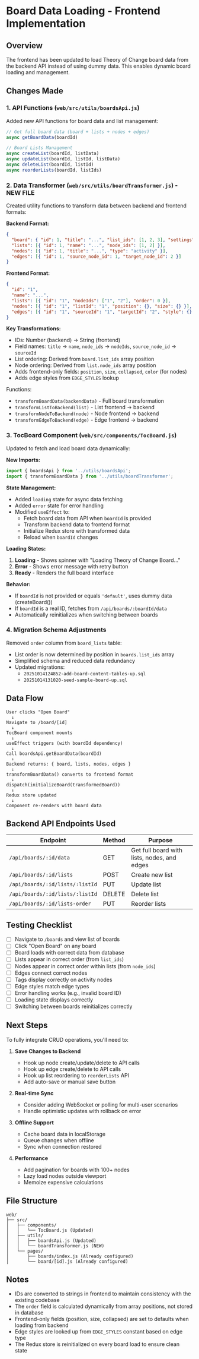 # Board Data Loading - Frontend Implementation

## Overview
The frontend has been updated to load Theory of Change board data from the backend API instead of using dummy data. This enables dynamic board loading and management.

## Changes Made

### 1. API Functions (`web/src/utils/boardsApi.js`)
Added new API functions for board data and list management:

```javascript
// Get full board data (board + lists + nodes + edges)
async getBoardData(boardId)

// Board Lists Management
async createList(boardId, listData)
async updateList(boardId, listId, listData)
async deleteList(boardId, listId)
async reorderLists(boardId, listIds)
```

### 2. Data Transformer (`web/src/utils/boardTransformer.js`) - NEW FILE
Created utility functions to transform data between backend and frontend formats:

**Backend Format:**
```json
{
  "board": { "id": 1, "title": "...", "list_ids": [1, 2, 3], "settings": {} },
  "lists": [{ "id": 1, "name": "...", "node_ids": [1, 2] }],
  "nodes": [{ "id": 1, "title": "...", "type": "activity" }],
  "edges": [{ "id": 1, "source_node_id": 1, "target_node_id": 2 }]
}
```

**Frontend Format:**
```json
{
  "id": "1",
  "name": "...",
  "lists": [{ "id": "1", "nodeIds": ["1", "2"], "order": 0 }],
  "nodes": [{ "id": "1", "listId": "1", "position": {}, "size": {} }],
  "edges": [{ "id": "1", "sourceId": "1", "targetId": "2", "style": {} }]
}
```

**Key Transformations:**
- IDs: Number (backend) → String (frontend)
- Field names: `title` → `name`, `node_ids` → `nodeIds`, `source_node_id` → `sourceId`
- List ordering: Derived from `board.list_ids` array position
- Node ordering: Derived from `list.node_ids` array position
- Adds frontend-only fields: `position`, `size`, `collapsed`, `color` (for nodes)
- Adds edge styles from `EDGE_STYLES` lookup

Functions:
- `transformBoardData(backendData)` - Full board transformation
- `transformListToBackend(list)` - List frontend → backend
- `transformNodeToBackend(node)` - Node frontend → backend
- `transformEdgeToBackend(edge)` - Edge frontend → backend

### 3. TocBoard Component (`web/src/components/TocBoard.js`)
Updated to fetch and load board data dynamically:

**New Imports:**
```javascript
import { boardsApi } from '../utils/boardsApi';
import { transformBoardData } from '../utils/boardTransformer';
```

**State Management:**
- Added `loading` state for async data fetching
- Added `error` state for error handling
- Modified `useEffect` to:
  - Fetch board data from API when `boardId` is provided
  - Transform backend data to frontend format
  - Initialize Redux store with transformed data
  - Reload when `boardId` changes

**Loading States:**
1. **Loading** - Shows spinner with "Loading Theory of Change Board..."
2. **Error** - Shows error message with retry button
3. **Ready** - Renders the full board interface

**Behavior:**
- If `boardId` is not provided or equals `'default'`, uses dummy data (createBoard())
- If `boardId` is a real ID, fetches from `/api/boards/:boardId/data`
- Automatically reinitializes when switching between boards

### 4. Migration Schema Adjustments
Removed `order` column from `board_lists` table:
- List order is now determined by position in `boards.list_ids` array
- Simplified schema and reduced data redundancy
- Updated migrations:
  - `20251014124852-add-board-content-tables-up.sql`
  - `20251014131020-seed-sample-board-up.sql`

## Data Flow

```
User clicks "Open Board" 
  ↓
Navigate to /board/[id]
  ↓
TocBoard component mounts
  ↓
useEffect triggers (with boardId dependency)
  ↓
Call boardsApi.getBoardData(boardId)
  ↓
Backend returns: { board, lists, nodes, edges }
  ↓
transformBoardData() converts to frontend format
  ↓
dispatch(initializeBoard(transformedBoard))
  ↓
Redux store updated
  ↓
Component re-renders with board data
```

## Backend API Endpoints Used

| Endpoint | Method | Purpose |
|----------|--------|---------|
| `/api/boards/:id/data` | GET | Get full board with lists, nodes, and edges |
| `/api/boards/:id/lists` | POST | Create new list |
| `/api/boards/:id/lists/:listId` | PUT | Update list |
| `/api/boards/:id/lists/:listId` | DELETE | Delete list |
| `/api/boards/:id/lists-order` | PUT | Reorder lists |

## Testing Checklist

- [ ] Navigate to `/boards` and view list of boards
- [ ] Click "Open Board" on any board
- [ ] Board loads with correct data from database
- [ ] Lists appear in correct order (from `list_ids`)
- [ ] Nodes appear in correct order within lists (from `node_ids`)
- [ ] Edges connect correct nodes
- [ ] Tags display correctly on activity nodes
- [ ] Edge styles match edge types
- [ ] Error handling works (e.g., invalid board ID)
- [ ] Loading state displays correctly
- [ ] Switching between boards reinitializes correctly

## Next Steps

To fully integrate CRUD operations, you'll need to:

1. **Save Changes to Backend**
   - Hook up node create/update/delete to API calls
   - Hook up edge create/delete to API calls
   - Hook up list reordering to `reorderLists` API
   - Add auto-save or manual save button

2. **Real-time Sync**
   - Consider adding WebSocket or polling for multi-user scenarios
   - Handle optimistic updates with rollback on error

3. **Offline Support**
   - Cache board data in localStorage
   - Queue changes when offline
   - Sync when connection restored

4. **Performance**
   - Add pagination for boards with 100+ nodes
   - Lazy load nodes outside viewport
   - Memoize expensive calculations

## File Structure
```
web/
├── src/
│   ├── components/
│   │   └── TocBoard.js (Updated)
│   ├── utils/
│   │   ├── boardsApi.js (Updated)
│   │   └── boardTransformer.js (NEW)
│   └── pages/
│       ├── boards/index.js (Already configured)
│       └── board/[id].js (Already configured)
```

## Notes

- IDs are converted to strings in frontend to maintain consistency with the existing codebase
- The `order` field is calculated dynamically from array positions, not stored in database
- Frontend-only fields (position, size, collapsed) are set to defaults when loading from backend
- Edge styles are looked up from `EDGE_STYLES` constant based on edge type
- The Redux store is reinitialized on every board load to ensure clean state

